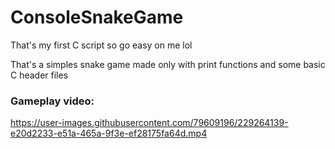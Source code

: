 # ConsoleSnakeGame

That's my first C script so go easy on me lol

That's a simples snake game made only with print functions and some basic C header files

### Gameplay video:
https://user-images.githubusercontent.com/79609196/229264139-e20d2233-e51a-465a-9f3e-ef28175fa64d.mp4
